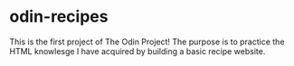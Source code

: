 # odin-recipes
This is the first project of The Odin Project!
The purpose is to practice the HTML knowlesge I have acquired by building a basic recipe website.